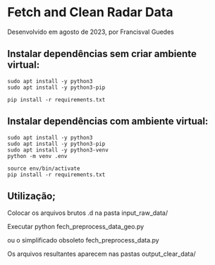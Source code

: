 # Fetch and Clean Radar Data

Desenvolvido em agosto de 2023, por Francisval Guedes

## Instalar dependências sem criar ambiente virtual:

~~~
sudo apt install -y python3
sudo apt install -y python3-pip

pip install -r requirements.txt
~~~

## Instalar dependências com ambiente virtual:

~~~
sudo apt install -y python3
sudo apt install -y python3-pip
sudo apt install -y python3-venv
python -m venv .env

source env/bin/activate
pip install -r requirements.txt
~~~

## Utilização;

Colocar os arquivos brutos .d na pasta input_raw_data/

Executar python fech_preprocess_data_geo.py

ou o simplificado obsoleto fech_preprocess_data.py

Os arquivos resultantes aparecem nas pastas output_clear_data/